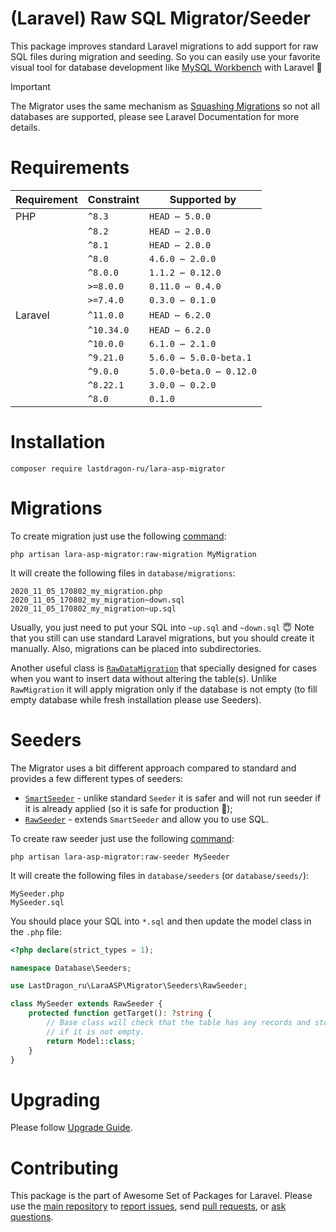 # (Laravel) Raw SQL Migrator/Seeder

This package improves standard Laravel migrations to add support for raw SQL files during migration and seeding. So you can easily use your favorite visual tool for database development like [MySQL Workbench](https://www.mysql.com/products/workbench/) with Laravel 🥳

> [!IMPORTANT]
>
> The Migrator uses the same mechanism as [Squashing Migrations](https://laravel.com/docs/migrations#squashing-migrations) so not all databases are supported, please see Laravel Documentation for more details.

[include:exec]: <../../dev/artisan lara-asp-documentator:requirements>
[//]: # (start: 876a9177c0e8e3722ac84e8f3888245fc9070a64a87dedfe7c9d9ba2a13b374b)
[//]: # (warning: Generated automatically. Do not edit.)

# Requirements

| Requirement  | Constraint          | Supported by |
|--------------|---------------------|------------------|
|  PHP  | `^8.3` |   `HEAD ⋯ 5.0.0`   |
|  | `^8.2` |   `HEAD ⋯ 2.0.0`   |
|  | `^8.1` |   `HEAD ⋯ 2.0.0`   |
|  | `^8.0` |   `4.6.0 ⋯ 2.0.0`   |
|  | `^8.0.0` |   `1.1.2 ⋯ 0.12.0`   |
|  | `>=8.0.0` |   `0.11.0 ⋯ 0.4.0`   |
|  | `>=7.4.0` |   `0.3.0 ⋯ 0.1.0`   |
|  Laravel  | `^11.0.0` |   `HEAD ⋯ 6.2.0`   |
|  | `^10.34.0` |   `HEAD ⋯ 6.2.0`   |
|  | `^10.0.0` |   `6.1.0 ⋯ 2.1.0`   |
|  | `^9.21.0` |   `5.6.0 ⋯ 5.0.0-beta.1`   |
|  | `^9.0.0` |   `5.0.0-beta.0 ⋯ 0.12.0`   |
|  | `^8.22.1` |   `3.0.0 ⋯ 0.2.0`   |
|  | `^8.0` |  `0.1.0`   |

[//]: # (end: 876a9177c0e8e3722ac84e8f3888245fc9070a64a87dedfe7c9d9ba2a13b374b)

[include:template]: ../../docs/Shared/Installation.md ({"data": {"package": "migrator"}})
[//]: # (start: 71480f577837f2b64afb81d2af134daeb17eef704953d93e8f393d804443e2a4)
[//]: # (warning: Generated automatically. Do not edit.)

# Installation

```shell
composer require lastdragon-ru/lara-asp-migrator
```

[//]: # (end: 71480f577837f2b64afb81d2af134daeb17eef704953d93e8f393d804443e2a4)

# Migrations

To create migration just use the following [command](docs/Commands/raw-migration.md):

```shell
php artisan lara-asp-migrator:raw-migration MyMigration
```

It will create the following files in `database/migrations`:

```text
2020_11_05_170802_my_migration.php
2020_11_05_170802_my_migration~down.sql
2020_11_05_170802_my_migration~up.sql
```

Usually, you just need to put your SQL into `~up.sql` and `~down.sql` 😇 Note that you still can use standard Laravel migrations, but you should create it manually. Also, migrations can be placed into subdirectories.

Another useful class is [`RawDataMigration`](./src/Migrations/RawDataMigration.php) that specially designed for cases when you want to insert data without altering the table(s). Unlike `RawMigration` it will apply migration only if the database is not empty (to fill empty database while fresh installation please use Seeders).

# Seeders

The Migrator uses a bit different approach compared to standard and provides a few different types of seeders:

* [`SmartSeeder`](./src/Seeders/SmartSeeder.php) - unlike standard `Seeder` it is safer and will not run seeder if it is already applied (so it is safe for production 🤩);
* [`RawSeeder`](./src/Seeders/RawSeeder.php) - extends `SmartSeeder` and allow you to use SQL.

To create raw seeder just use the following [command](docs/Commands/raw-seeder.md):

```shell
php artisan lara-asp-migrator:raw-seeder MySeeder
```

It will create the following files in `database/seeders` (or `database/seeds/`):

```text
MySeeder.php
MySeeder.sql
```

You should place your SQL into `*.sql` and then update the model class in the `.php` file:

```php
<?php declare(strict_types = 1);

namespace Database\Seeders;

use LastDragon_ru\LaraASP\Migrator\Seeders\RawSeeder;

class MySeeder extends RawSeeder {
    protected function getTarget(): ?string {
        // Base class will check that the table has any records and stop seeding
        // if it is not empty.
        return Model::class;
    }
}
```

[include:file]: ../../docs/Shared/Upgrading.md
[//]: # (start: e9139abedb89f69284102c9112b548fd7add07cf196259916ea4f1c98977223b)
[//]: # (warning: Generated automatically. Do not edit.)

# Upgrading

Please follow [Upgrade Guide](UPGRADE.md).

[//]: # (end: e9139abedb89f69284102c9112b548fd7add07cf196259916ea4f1c98977223b)

[include:file]: ../../docs/Shared/Contributing.md
[//]: # (start: 057ec3a599c54447e95d6dd2e9f0f6a6621d9eb75446a5e5e471ba9b2f414b89)
[//]: # (warning: Generated automatically. Do not edit.)

# Contributing

This package is the part of Awesome Set of Packages for Laravel. Please use the [main repository](https://github.com/LastDragon-ru/lara-asp) to [report issues](https://github.com/LastDragon-ru/lara-asp/issues), send [pull requests](https://github.com/LastDragon-ru/lara-asp/pulls), or [ask questions](https://github.com/LastDragon-ru/lara-asp/discussions).

[//]: # (end: 057ec3a599c54447e95d6dd2e9f0f6a6621d9eb75446a5e5e471ba9b2f414b89)

